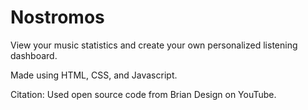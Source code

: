 # Nostromos

View your music statistics and create your own personalized listening dashboard.

Made using HTML, CSS, and Javascript.

Citation: Used open source code from Brian Design on YouTube.
